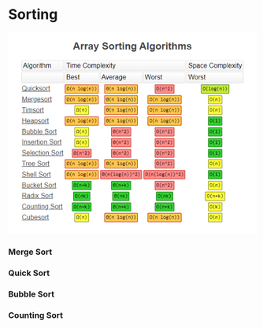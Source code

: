 # Sorting
![Array Sorting Algorithms](/02.%20Sorting/timecomplexity_chart.png)

### Merge Sort

### Quick Sort

### Bubble Sort

### Counting Sort
